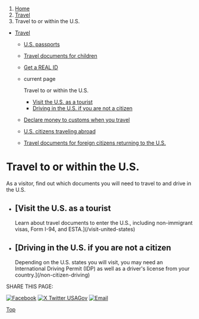 1. [Home](/)
2. [Travel](/travel)
3. Travel to or within the U.S.

* [Travel](/travel)
  + [U.S. passports](/passport)
  + [Travel documents for children](/travel-documents-children)
  + [Get a REAL ID](/real-id)
  + current page

    Travel to or within the U.S.

    - [Visit the U.S. as a tourist](/visit-united-states)
    - [Driving in the U.S. if you are not a citizen](/non-citizen-driving)
  + [Declare money to customs when you travel](/travel-money)
  + [U.S. citizens traveling abroad](/travel-abroad)
  + [Travel documents for foreign citizens returning to the U.S.](/travel-documents-foreign-citizens)

Travel to or within the U.S.
============================

As a visitor, find out which documents you will need to travel to and drive in the U.S.

* [Visit the U.S. as a tourist
  ---------------------------

  Learn about travel documents to enter the U.S., including non-immigrant visas, Form I-94, and ESTA.](/visit-united-states)
* [Driving in the U.S. if you are not a citizen
  --------------------------------------------

  Depending on the U.S. states you will visit, you may need an International Driving Permit (IDP) as well as a driver's license from your country.](/non-citizen-driving)

SHARE THIS PAGE:

[![Facebook](/themes/custom/usagov/images/social-media-icons/Facebook_Icon.svg)](https://www.facebook.com/sharer/sharer.php?u=https://www.usa.gov/travel-to-within-us&v=3)
[![X Twitter USAGov](/themes/custom/usagov/images/social-media-icons/X_Twitter_Icon.svg?version=2)](https://twitter.com/intent/tweet?source=webclient&text=https://www.usa.gov/travel-to-within-us)
[![Email](/themes/custom/usagov/images/social-media-icons/Email_Icon.svg?version=2)](mailto:?subject=https://www.usa.gov/travel-to-within-us)

[Top](#main-content)